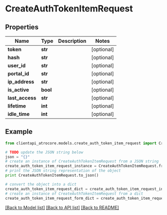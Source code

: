 # CreateAuthTokenItemRequest


## Properties
Name | Type | Description | Notes
------------ | ------------- | ------------- | -------------
**token** | **str** |  | [optional] 
**hash** | **str** |  | [optional] 
**user_id** | **str** |  | [optional] 
**portal_id** | **str** |  | [optional] 
**ip_address** | **str** |  | [optional] 
**is_active** | **bool** |  | [optional] 
**last_access** | **str** |  | [optional] 
**lifetime** | **int** |  | [optional] 
**idle_time** | **int** |  | [optional] 

## Example

```python
from clientapi_atrocore.models.create_auth_token_item_request import CreateAuthTokenItemRequest

# TODO update the JSON string below
json = "{}"
# create an instance of CreateAuthTokenItemRequest from a JSON string
create_auth_token_item_request_instance = CreateAuthTokenItemRequest.from_json(json)
# print the JSON string representation of the object
print CreateAuthTokenItemRequest.to_json()

# convert the object into a dict
create_auth_token_item_request_dict = create_auth_token_item_request_instance.to_dict()
# create an instance of CreateAuthTokenItemRequest from a dict
create_auth_token_item_request_form_dict = create_auth_token_item_request.from_dict(create_auth_token_item_request_dict)
```
[[Back to Model list]](../README.md#documentation-for-models) [[Back to API list]](../README.md#documentation-for-api-endpoints) [[Back to README]](../README.md)


